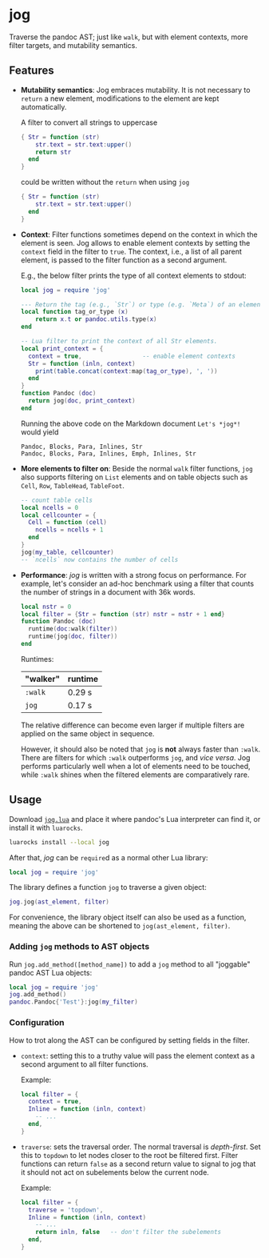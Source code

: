 jog
===

Traverse the pandoc AST; just like `walk`,  but with element
contexts, more filter targets, and mutability semantics.

Features
--------

- **Mutability semantics**: Jog embraces mutability. It is not
  necessary to `return` a new element, modifications to the
  element are kept automatically.

  A filter to convert all strings to uppercase

  ``` lua
  { Str = function (str)
      str.text = str.text:upper()
      return str
    end
  }
  ```

  could be written without the `return` when using `jog`

  ``` lua
  { Str = function (str)
      str.text = str.text:upper()
    end
  }
  ```

- **Context**: Filter functions sometimes depend on the context in
  which the element is seen. Jog allows to enable element contexts
  by setting the `context` field in the filter to `true`. The
  context, i.e., a list of all parent element, is passed to the
  filter function as a second argument.

  E.g., the below filter prints the type of all context elements
  to stdout:

  ``` lua
  local jog = require 'jog'

  --- Return the tag (e.g., `Str`) or type (e.g. `Meta`) of an element.
  local function tag_or_type (x)
      return x.t or pandoc.utils.type(x)
  end

  -- Lua filter to print the context of all Str elements.
  local print_context = {
    context = true,                 -- enable element contexts
    Str = function (inln, context)
      print(table.concat(context:map(tag_or_type), ', '))
    end
  }
  function Pandoc (doc)
    return jog(doc, print_context)
  end
  ```

  Running the above code on the Markdown document `Let's *jog*!`
  would yield

  ```
  Pandoc, Blocks, Para, Inlines, Str
  Pandoc, Blocks, Para, Inlines, Emph, Inlines, Str
  ```

- **More elements to filter on**: Beside the normal `walk` filter
  functions, `jog` also supports filtering on `List` elements and
  on table objects such as `Cell`, `Row`, `TableHead`,
  `TableFoot`.

  ``` lua
  -- count table cells
  local ncells = 0
  local cellcounter = {
    Cell = function (cell)
      ncells = ncells + 1
    end
  }
  jog(my_table, cellcounter)
  -- `ncells` now contains the number of cells
  ```

- **Performance**: *jog* is written with a strong focus on
  performance. For example, let's consider an ad-hoc benchmark
  using a filter that counts the number of strings in a document
  with 36k words.

  ``` lua
  local nstr = 0
  local filter = {Str = function (str) nstr = nstr + 1 end}
  function Pandoc (doc)
    runtime(doc:walk(filter))
    runtime(jog(doc, filter))
  end
  ```

  Runtimes:

  | "walker"   | runtime   |
  |------------|-----------|
  | `:walk`    | 0.29 s    |
  | `jog`      | 0.17 s    |

  The relative difference can become even larger if multiple
  filters are applied on the same object in sequence.

  However, it should also be noted that `jog` is **not** always
  faster than `:walk`.  There are filters for which `:walk`
  outperforms `jog`, and *vice versa*. Jog performs particularly
  well when a lot of elements need to be touched, while `:walk`
  shines when the filtered elements are comparatively rare.

Usage
-----

Download [`jog.lua`][joglua] and place it where pandoc's Lua
interpreter can find it, or install it with `luarocks`.

```sh
luarocks install --local jog
```

After that, *jog* can be `require`d as a normal other Lua library:

``` lua
local jog = require 'jog'
```

The library defines a function `jog` to traverse a given object:

``` lua
jog.jog(ast_element, filter)
```

For convenience, the library object itself can also be used as a
function, meaning the above can be shortened to `jog(ast_element,
filter)`.

### Adding `jog` methods to AST objects

Run `jog.add_method([method_name])` to add a `jog` method to all
"joggable" pandoc AST Lua objects:

``` lua
local jog = require 'jog'
jog.add_method()
pandoc.Pandoc{'Test'}:jog(my_filter)
```

[joglua]: https://raw.githubusercontent.com/tarleb/jog/main/jog.lua

### Configuration

How to trot along the AST can be configured by setting fields in
the filter.

- `context`: setting this to a truthy value will pass the element
  context as a second argument to all filter functions.

  Example:

  ``` lua
  local filter = {
    context = true,
    Inline = function (inln, context)
      -- ...
    end,
  }
  ```

- `traverse`: sets the traversal order. The normal traversal is
  *depth-first*. Set this to `topdown` to let nodes closer to the
  root be filtered first. Filter functions can return `false` as a
  second return value to signal to jog that it should not act on
  subelements below the current node.

  Example:

  ``` lua
  local filter = {
    traverse = 'topdown',
    Inline = function (inln, context)
      -- ...
      return inln, false   -- don't filter the subelements
    end,
  }
  ```
